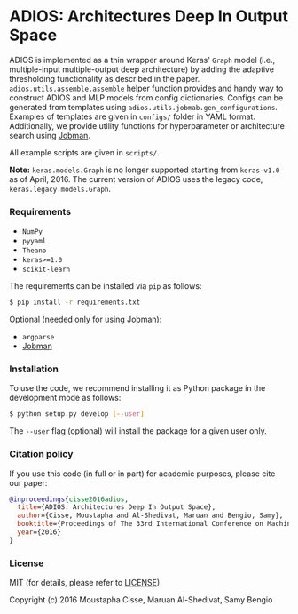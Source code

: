 # ADIOS: Architectures Deep In Output Space

ADIOS is implemented as a thin wrapper around Keras' `Graph` model (i.e., multiple-input multiple-output deep architecture) by adding the adaptive thresholding functionality as described in the paper.
`adios.utils.assemble.assemble` helper function provides and handy way to construct ADIOS and MLP models from config dictionaries.
Configs can be generated from templates using `adios.utils.jobmab.gen_configurations`.
Examples of templates are given in `configs/` folder in YAML format.
Additionally, we provide utility functions for hyperparameter or architecture search using [Jobman](http://deeplearning.net/software/jobman/about.html).

All example scripts are given in `scripts/`.

**Note:** `keras.models.Graph` is no longer supported starting from `keras-v1.0` as of April, 2016.
The current version of ADIOS uses the legacy code, `keras.legacy.models.Graph`.


### Requirements
- `NumPy`
- `pyyaml`
- `Theano`
- `keras>=1.0`
- `scikit-learn`

The requirements can be installed via `pip` as follows:

```bash
$ pip install -r requirements.txt
```

Optional (needed only for using Jobman):
- `argparse`
- [Jobman](http://deeplearning.net/software/jobman/about.html)


### Installation
To use the code, we recommend installing it as Python package in the development mode as follows:

```bash
$ python setup.py develop [--user]
```

The `--user` flag (optional) will install the package for a given user only.


### Citation policy
If you use this code (in full or in part) for academic purposes, please cite our paper:

```bibtex
@inproceedings{cisse2016adios,
  title={ADIOS: Architectures Deep In Output Space},
  author={Cisse, Moustapha and Al-Shedivat, Maruan and Bengio, Samy},
  booktitle={Proceedings of The 33rd International Conference on Machine Learning},
  year={2016}
}
```

### License

MIT (for details, please refer to [LICENSE](https://github.com/alshedivat/adios/blob/master/LICENSE))

Copyright (c) 2016 Moustapha Cisse, Maruan Al-Shedivat, Samy Bengio
